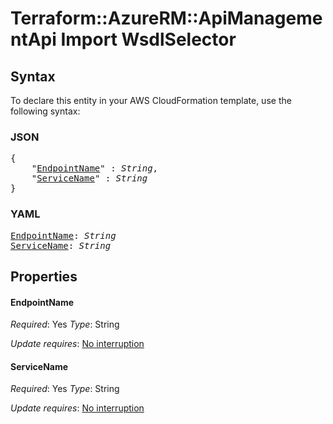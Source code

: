 # Terraform::AzureRM::ApiManagementApi Import WsdlSelector

## Syntax

To declare this entity in your AWS CloudFormation template, use the following syntax:

### JSON

<pre>
{
    "<a href="#endpointname" title="EndpointName">EndpointName</a>" : <i>String</i>,
    "<a href="#servicename" title="ServiceName">ServiceName</a>" : <i>String</i>
}
</pre>

### YAML

<pre>
<a href="#endpointname" title="EndpointName">EndpointName</a>: <i>String</i>
<a href="#servicename" title="ServiceName">ServiceName</a>: <i>String</i>
</pre>

## Properties

#### EndpointName

_Required_: Yes
_Type_: String

_Update requires_: [No interruption](https://docs.aws.amazon.com/AWSCloudFormation/latest/UserGuide/using-cfn-updating-stacks-update-behaviors.html#update-no-interrupt)

#### ServiceName

_Required_: Yes
_Type_: String

_Update requires_: [No interruption](https://docs.aws.amazon.com/AWSCloudFormation/latest/UserGuide/using-cfn-updating-stacks-update-behaviors.html#update-no-interrupt)

